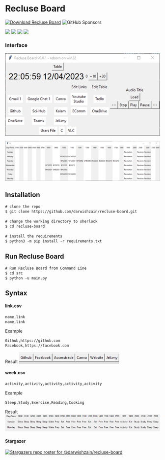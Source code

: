 # Recluse Board
[![Download Recluse Board](https://img.shields.io/sourceforge/dm/recluseboard.svg)](https://sourceforge.net/projects/recluseboard/files/latest/download) ![GitHub Sponsors](https://img.shields.io/github/sponsors/darwishzain)

![](https://img.shields.io/badge/Code-Python3.11.x-informational?style=flat&logo=python&logoColor=white&color=2bbc8a) ![](https://img.shields.io/badge/Tools-Tkinter-informational?style=flat&logoColor=white) ![](https://img.shields.io/badge/Tools-Pygame-informational?style=flat&logoColor=white) ![](https://img.shields.io/badge/Tools-CSV-informational?style=flat&logoColor=white)

### Interface
![](images/interface.png)

![](images/table.png)

## Installation

```console
# clone the repo
$ git clone https://github.com/darwishzain/recluse-board.git

# change the working directory to sherlock
$ cd recluse-board

# install the requirements
$ python3 -m pip install -r requirements.txt
```

## Run Recluse Board
```
# Run Recluse Board from Command Line
$ cd src
$ python -u main.py
```
## Syntax

#### link.csv
```
name,link
name,link
```
Example
```
Github,https://github.com
Facebook,https://facebook.com
```
Result
![](images/linkcsv.png)

#### week.csv

```
activity,activity,activity,activity,activity
```
Example
```
Sleep,Study,Exercise,Reading,Cooking
```
Result
![](images/weekcsv.png)

#### Stargazer
[![Stargazers repo roster for @darwishzain/recluse-board](https://reporoster.com/stars/dark/darwishzain/recluse-board)](https://github.com/darwishzain/recluse-board/stargazers)
